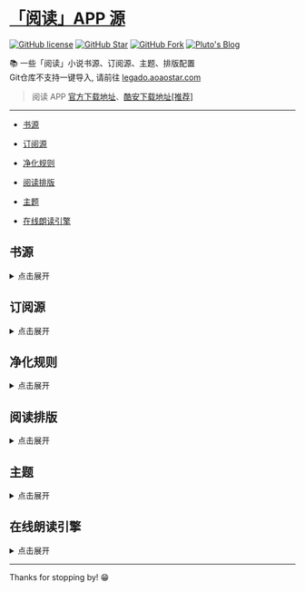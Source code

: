 # [「阅读」APP 源](https://legado.aoaostar.com)

[![GitHub license](https://img.shields.io/badge/license-AGPL--3.0-orange?style=flat-square&color=0f6adb&logo=github)](https://github.com/aoaostar/legado/)
[![GitHub Star](https://img.shields.io/github/stars/aoaostar/legado.svg?style=flat-square&label=Star&color=0f6adb&logo=github)](https://github.com/aoaostar/legado/)
[![GitHub Fork](https://img.shields.io/github/forks/aoaostar/legado.svg?style=flat-square&label=Fork&color=0f6adb&logo=github)](https://github.com/aoaostar/legado/)
[![Pluto's Blog](https://img.shields.io/badge/%E5%8D%9A%E5%AE%A2-Pluto's%20Blog-d7b1bf?logo=Blogger&color=0f6adb)](https://blog.aoaostar.com)

📚 一些「阅读」小说书源、订阅源、主题、排版配置  
Git仓库不支持一键导入, 请前往 [legado.aoaostar.com](https://legado.aoaostar.com)  

> 阅读 APP [官方下载地址](https://github.com/gedoor/legado/releases)、[酷安下载地址[推荐]](https://www.coolapk.com/apk/256030)

****

*   [书源](#id_0)

*   [订阅源](#id_1)

*   [净化规则](#id_2)

*   [阅读排版](#id_3)

*   [主题](#id_4)

*   [在线朗读引擎](#id_5)

<h2 id="id_0">书源</h2>
<details>
<summary style="cursor: pointer">点击展开</summary>

* 全量书源 

    + [访问直链](https://legado.aoaostar.com/sources/b778fe6b.json)
    + [一键导入](legado://import/bookSource?src=https://legado.aoaostar.com/sources/b778fe6b.json)
    + [访问网站]暂无
    + 上一次同步状态: 同步成功, 共 5399 条
    + 更新时间: 2025-02-14 08:51:42.131727
    + 同步时间: 2025-02-15 08:51:14.506752

****

* XIU2精品书源 🔥

    + [访问直链](https://legado.aoaostar.com/sources/71e56d4f.json)
    + [一键导入](legado://import/bookSource?src=https://legado.aoaostar.com/sources/71e56d4f.json)
    + [访问网站](https://github.com/XIU2/Yuedu)
    + 上一次同步状态: 同步成功, 共 28 条
    + 更新时间: 2025-02-11 08:51:41.953748
    + 同步时间: 2025-02-15 08:51:12.663939

****

* 破冰书源 🔥

    + [访问直链](https://legado.aoaostar.com/sources/4dc410d1.json)
    + [一键导入](legado://import/bookSource?src=https://legado.aoaostar.com/sources/4dc410d1.json)
    + [访问网站](https://github.com/PB-pobing/pobing)
    + 上一次同步状态: 同步成功, 共 128 条
    + 更新时间: 2025-02-11 08:51:42.051748
    + 同步时间: 2025-02-15 08:51:12.689567

****

* 关耳女频 🔥

    + [访问直链](https://legado.aoaostar.com/sources/e3e5d620.json)
    + [一键导入](legado://import/bookSource?src=https://legado.aoaostar.com/sources/e3e5d620.json)
    + [访问网站](https://yuedu.miaogongzi.net/gx.html)
    + 上一次同步状态: 同步成功, 共 86 条
    + 更新时间: 2025-02-11 08:51:42.222748
    + 同步时间: 2025-02-15 08:51:12.690073

****

* shidahuilang书源 🔥

    + [访问直链](https://legado.aoaostar.com/sources/e29e19ee.json)
    + [一键导入](legado://import/bookSource?src=https://legado.aoaostar.com/sources/e29e19ee.json)
    + [访问网站](https://github.com/shidahuilang/shuyuan)
    + 上一次同步状态: 同步成功, 共 1486 条
    + 更新时间: 2025-02-14 08:51:41.596725
    + 同步时间: 2025-02-15 08:51:12.690443

****

* 酷安@三舞313书源 

    + [访问直链](https://legado.aoaostar.com/sources/2a1f129b.json)
    + [一键导入](legado://import/bookSource?src=https://legado.aoaostar.com/sources/2a1f129b.json)
    + [访问网站]暂无
    + 上一次同步状态: 同步成功, 共 1554 条
    + 更新时间: 2025-02-11 08:51:41.653749
    + 同步时间: 2025-02-15 08:51:12.690760

****

* 酷安@开源阅读软件 

    + [访问直链](https://legado.aoaostar.com/sources/3bb7b751.json)
    + [一键导入](legado://import/bookSource?src=https://legado.aoaostar.com/sources/3bb7b751.json)
    + [访问网站]暂无
    + 上一次同步状态: 同步成功, 共 2117 条
    + 更新时间: 2025-02-11 08:51:41.781749
    + 同步时间: 2025-02-15 08:51:12.776780

</details>

<h2 id="id_1">订阅源</h2>
<details>
<summary style="cursor: pointer">点击展开</summary>

* 阅读APP源 - AOAOSTAR 🔥

    + [访问直链](https://legado.aoaostar.com/sources/c5791307.json)
    + [一键导入](legado://import/rssSource?src=https://legado.aoaostar.com/sources/c5791307.json)
    + [访问网站]暂无
    + 上一次同步状态: 同步成功, 共 1 条
    + 更新时间: 2025-02-11 08:51:41.804748
    + 同步时间: 2025-02-15 08:51:12.924200

****

* 阅读APP使用文档 🔥

    + [访问直链](https://legado.aoaostar.com/sources/9955b83c.json)
    + [一键导入](legado://import/rssSource?src=https://legado.aoaostar.com/sources/9955b83c.json)
    + [访问网站]暂无
    + 上一次同步状态: 同步成功, 共 1 条
    + 更新时间: 2025-02-11 08:51:41.804748
    + 同步时间: 2025-02-15 08:51:12.924728

</details>

<h2 id="id_2">净化规则</h2>
<details>
<summary style="cursor: pointer">点击展开</summary>

* 乌云净化 🔥

    + [访问直链](https://legado.aoaostar.com/sources/3f067eb2.json)
    + [一键导入](legado://import/replaceRule?src=https://legado.aoaostar.com/sources/3f067eb2.json)
    + [访问网站]暂无
    + 上一次同步状态: 同步成功, 共 20 条
    + 更新时间: 2025-02-11 08:51:41.803748
    + 同步时间: 2025-02-15 08:51:12.923273

</details>

<h2 id="id_3">阅读排版</h2>
<details>
<summary style="cursor: pointer">点击展开</summary>

* 番茄小说 🔥

    + [访问直链](https://legado.aoaostar.com/sources/e99a592f.zip)
    + [一键导入](legado://import/readConfig?src=https://legado.aoaostar.com/sources/e99a592f.zip)
    + [访问网站]暂无
    + 上一次同步状态: 同步成功, 共 50 条
    + 更新时间: 2025-02-15 08:51:12.923016
    + 同步时间: 2025-02-15 08:51:12.922227

</details>

<h2 id="id_4">主题</h2>
<details>
<summary style="cursor: pointer">点击展开</summary>

* 微信阅读 - 日间 🔥

    + [访问直链](https://legado.aoaostar.com/sources/9c92e8e8.json)
    + [一键导入](legado://import/theme?src=https://legado.aoaostar.com/sources/9c92e8e8.json)
    + [访问网站]暂无
    + 上一次同步状态: 同步成功, 共 6 条
    + 更新时间: 2025-02-11 08:51:41.804748
    + 同步时间: 2025-02-15 08:51:12.925221

****

* 微信阅读 - 夜间 🔥

    + [访问直链](https://legado.aoaostar.com/sources/dbc65c69.json)
    + [一键导入](legado://import/theme?src=https://legado.aoaostar.com/sources/dbc65c69.json)
    + [访问网站]暂无
    + 上一次同步状态: 同步成功, 共 6 条
    + 更新时间: 2025-02-11 08:51:41.805748
    + 同步时间: 2025-02-15 08:51:12.925729

****

* 厚墨 - 日间 🔥

    + [访问直链](https://legado.aoaostar.com/sources/bc26bb5e.json)
    + [一键导入](legado://import/theme?src=https://legado.aoaostar.com/sources/bc26bb5e.json)
    + [访问网站]暂无
    + 上一次同步状态: 同步成功, 共 6 条
    + 更新时间: 2025-02-11 08:51:41.805748
    + 同步时间: 2025-02-15 08:51:12.926156

****

* 厚墨 - 夜间 🔥

    + [访问直链](https://legado.aoaostar.com/sources/39c60133.json)
    + [一键导入](legado://import/theme?src=https://legado.aoaostar.com/sources/39c60133.json)
    + [访问网站]暂无
    + 上一次同步状态: 同步成功, 共 6 条
    + 更新时间: 2025-02-11 08:51:41.806748
    + 同步时间: 2025-02-15 08:51:12.926593

</details>

<h2 id="id_5">在线朗读引擎</h2>
<details>
<summary style="cursor: pointer">点击展开</summary>

* 酷安@三舞313听书TTS合集 🔥

    + [访问直链](https://legado.aoaostar.com/sources/19db2f5e.json)
    + [一键导入](legado://import/httpTTS?src=https://legado.aoaostar.com/sources/19db2f5e.json)
    + [访问网站]暂无
    + 上一次同步状态: 同步成功, 共 84 条
    + 更新时间: 2025-02-11 08:51:41.794748
    + 同步时间: 2025-02-15 08:51:12.914221

****

* 月下自酌听书TTS合集 

    + [访问直链](https://legado.aoaostar.com/sources/856adf0e.json)
    + [一键导入](legado://import/httpTTS?src=https://legado.aoaostar.com/sources/856adf0e.json)
    + [访问网站]暂无
    + 上一次同步状态: 同步成功, 共 56 条
    + 更新时间: 2025-02-11 08:51:41.795748
    + 同步时间: 2025-02-15 08:51:12.915142

****

* 暗香听书TTS合集 

    + [访问直链](https://legado.aoaostar.com/sources/a03fcd8c.json)
    + [一键导入](legado://import/httpTTS?src=https://legado.aoaostar.com/sources/a03fcd8c.json)
    + [访问网站]暂无
    + 上一次同步状态: 同步成功, 共 37 条
    + 更新时间: 2025-02-11 08:51:41.795748
    + 同步时间: 2025-02-15 08:51:12.915849

****

* 千仞云听书TTS合集 

    + [访问直链](https://legado.aoaostar.com/sources/12212706.json)
    + [一键导入](legado://import/httpTTS?src=https://legado.aoaostar.com/sources/12212706.json)
    + [访问网站]暂无
    + 上一次同步状态: 同步成功, 共 80 条
    + 更新时间: 2025-02-11 08:51:41.796748
    + 同步时间: 2025-02-15 08:51:12.916613

****

* 酷安@墨迹染流年分享的姬鲁听书TTS合集 

    + [访问直链](https://legado.aoaostar.com/sources/5d6324c5.json)
    + [一键导入](legado://import/httpTTS?src=https://legado.aoaostar.com/sources/5d6324c5.json)
    + [访问网站]暂无
    + 上一次同步状态: 同步成功, 共 24 条
    + 更新时间: 2025-02-11 08:51:41.800748
    + 同步时间: 2025-02-15 08:51:12.920679

****

* 酷安@纵横不败大佬TTS听书源更新 

    + [访问直链](https://legado.aoaostar.com/sources/856adf0e.json)
    + [一键导入](legado://import/httpTTS?src=https://legado.aoaostar.com/sources/856adf0e.json)
    + [访问网站]暂无
    + 上一次同步状态: 同步成功, 共 56 条
    + 更新时间: 2025-02-11 08:51:41.795748
    + 同步时间: 2025-02-15 08:51:12.921391

</details>

****

Thanks for stopping by! 😁